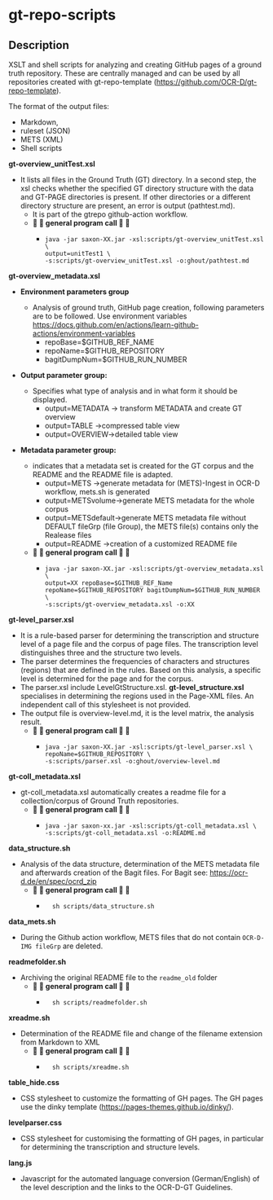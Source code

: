 # gt-repo-scripts


## Description
XSLT and shell scripts for analyzing and creating GitHub pages of a ground truth repository. These are centrally managed and can be used by all repositories created with gt-repo-template (https://github.com/OCR-D/gt-repo-template).

The format of the output files:
- Markdown,
- ruleset (JSON)
- METS (XML) 
- Shell scripts

**gt-overview_unitTest.xsl**

- It lists all files in the Ground Truth (GT) directory. In a second step, the xsl checks whether the specified GT directory   structure with the data and GT-PAGE directories is present. If other directories or a different directory structure are present, an error is output (pathtest.md). 
  - It is part of the gtrepo github-action workflow.
  - **:rocket: :wrench: general program call :wrench: :rocket:**
      -  ```shell    
         java -jar saxon-XX.jar -xsl:scripts/gt-overview_unitTest.xsl \
         output=unitTest1 \
         -s:scripts/gt-overview_unitTest.xsl -o:ghout/pathtest.md
         ```


**gt-overview_metadata.xsl**

   - **Environment parameters group**
        - Analysis of ground truth, GitHub page creation, following parameters are to be followed. Use environment variables https://docs.github.com/en/actions/learn-github-actions/environment-variables
            - repoBase=$GITHUB_REF_NAME
            - repoName=$GITHUB_REPOSITORY
            - bagitDumpNum=$GITHUB_RUN_NUMBER    
        
   - **Output parameter group:**
        - Specifies what type of analysis and in what form it should be displayed.
            - output=METADATA -> transform METADATA and create GT overview 
            - output=TABLE ->compressed table view
            - output=OVERVIEW->detailed table view

   - **Metadata parameter group:**
        - indicates that a metadata set is created for the GT corpus and the README and the README file is adapted.
            - output=METS ->generate metadata for (METS)-Ingest in OCR-D workflow, mets.sh is generated
            - output=METSvolume->generate METS metadata for the whole corpus
            - output=METSdefault->generate METS metadata file without DEFAULT fileGrp (file Group), the METS file(s) contains only the Realease files
            - output=README ->creation of a customized README file
     - **:rocket: :wrench: general program call :wrench: :rocket:**
        - ```shell
          java -jar saxon-XX.jar -xsl:scripts/gt-overview_metadata.xsl \
          output=XX repoBase=$GITHUB_REF_Name repoName=$GITHUB_REPOSITORY bagitDumpNum=$GITHUB_RUN_NUMBER \
          -s:scripts/gt-overview_metadata.xsl -o:XX
          ```  

**gt-level_parser.xsl**
   - It is a rule-based parser for determining the transcription and structure level of a page file and the corpus of page files.
     The transcription level distinguishes three and the structure two levels.
   - The parser determines the frequencies of characters and structures (regions) that are defined in the rules. Based on this analysis, a specific level is determined for the page and for the corpus.
   - The parser.xsl include LevelGtStructure.xsl. **gt-level_structure.xsl** specialises in determining the regions used in the Page-XML files. An independent call of this stylesheet is not provided.
   - The output file is overview-level.md, it is the level matrix, the analysis result.
     - **:rocket: :wrench: general program call :wrench: :rocket:**
       - ```shell
         java -jar saxon-XX.jar -xsl:scripts/gt-level_parser.xsl \
         repoName=$GITHUB_REPOSITORY \
         -s:scripts/parser.xsl -o:ghout/overview-level.md
         ```

**gt-coll_metadata.xsl**
  - gt-coll_metadata.xsl automatically creates a readme file for a collection/corpus of Ground Truth repositories. 
    - **:rocket: :wrench: general program call :wrench: :rocket:**
       - ```shell
         java -jar saxon-xx.jar -xsl:scripts/gt-coll_metadata.xsl \
         -s:scripts/gt-coll_metadata.xsl -o:README.md
         ```


**data_structure.sh**
   - Analysis of the data structure, determination of the METS metadata file and afterwards creation of the Bagit files. For Bagit see: https://ocr-d.de/en/spec/ocrd_zip
     - **:rocket: :wrench: general program call :wrench: :rocket:**
       - ```shell
           sh scripts/data_structure.sh
         ``` 
**data_mets.sh**
   - During the Github action workflow, METS files that do not contain `OCR-D-IMG fileGrp` are deleted. 


**readmefolder.sh**
   - Archiving the original README file to the `readme_old` folder
     - **:rocket: :wrench: general program call :wrench: :rocket:**
       - ```shell
           sh scripts/readmefolder.sh
         ```

**xreadme.sh**
   - Determination of the README file and change of the filename extension from Markdown to XML
     - **:rocket: :wrench: general program call :wrench: :rocket:**
       - ```shell
           sh scripts/xreadme.sh
         ```

**table_hide.css**
   - CSS stylesheet to customize the formatting of GH pages. The GH pages use the dinky template (https://pages-themes.github.io/dinky/).


**levelparser.css**
   - CSS stylesheet for customising the formatting of GH pages, in particular for determining the transcription and structure levels.

**lang.js**
   - Javascript for the automated language conversion (German/English) of the level description and the links to the OCR-D-GT Guidelines. 

